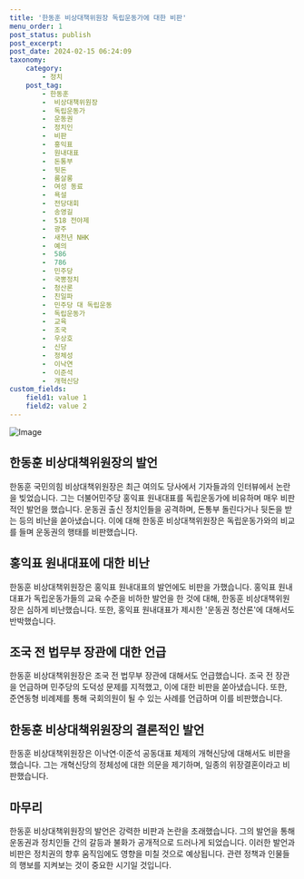 ```yaml
---
title: '한동훈 비상대책위원장 독립운동가에 대한 비판'
menu_order: 1
post_status: publish
post_excerpt: 
post_date: 2024-02-15 06:24:09
taxonomy:
    category:
        - 정치
    post_tag:
        - 한동훈
        -  비상대책위원장
        -  독립운동가
        -  운동권
        -  정치인
        -  비판
        -  홍익표
        -  원내대표
        -  돈통부
        -  뒷돈
        -  룸살롱
        -  여성 동료
        -  욕설
        -  전당대회
        -  송영길
        -  518 전야제
        -  광주
        -  새천년 NHK
        -  예의
        -  586
        -  786
        -  민주당
        -  국뽕정치
        -  청산론
        -  친일파
        -  민주당 대 독립운동
        -  독립운동가
        -  교육
        -  조국
        -  우상호
        -  신당
        -  정체성
        -  이낙연
        -  이준석
        -  개혁신당
custom_fields:
    field1: value 1
    field2: value 2
---
```


![Image](https://imgnews.pstatic.net/image/014/2024/02/14/0005141780_001_20240214080112373.jpg?type=w647)

## 한동훈 비상대책위원장의 발언
한동훈 국민의힘 비상대책위원장은 최근 여의도 당사에서 기자들과의 인터뷰에서 논란을 빚었습니다. 그는 더불어민주당 홍익표 원내대표를 독립운동가에 비유하며 매우 비판적인 발언을 했습니다. 운동권 출신 정치인들을 공격하며, 돈통부 돌린다거나 뒷돈을 받는 등의 비난을 쏟아냈습니다. 이에 대해 한동훈 비상대책위원장은 독립운동가와의 비교를 들며 운동권의 행태를 비판했습니다.
## 홍익표 원내대표에 대한 비난
한동훈 비상대책위원장은 홍익표 원내대표의 발언에도 비판을 가했습니다. 홍익표 원내대표가 독립운동가들의 교육 수준을 비하한 발언을 한 것에 대해, 한동훈 비상대책위원장은 심하게 비난했습니다. 또한, 홍익표 원내대표가 제시한 '운동권 청산론'에 대해서도 반박했습니다.
## 조국 전 법무부 장관에 대한 언급
한동훈 비상대책위원장은 조국 전 법무부 장관에 대해서도 언급했습니다. 조국 전 장관을 언급하며 민주당의 도덕성 문제를 지적했고, 이에 대한 비판을 쏟아냈습니다. 또한, 준연동형 비례제를 통해 국회의원이 될 수 있는 사례를 언급하며 이를 비판했습니다.
## 한동훈 비상대책위원장의 결론적인 발언
한동훈 비상대책위원장은 이낙연·이준석 공동대표 체제의 개혁신당에 대해서도 비판을 했습니다. 그는 개혁신당의 정체성에 대한 의문을 제기하며, 일종의 위장결혼이라고 비판했습니다. 
## 마무리
한동훈 비상대책위원장의 발언은 강력한 비판과 논란을 초래했습니다. 그의 발언을 통해 운동권과 정치인들 간의 갈등과 불화가 공개적으로 드러나게 되었습니다. 이러한 발언과 비판은 정치권의 향후 움직임에도 영향을 미칠 것으로 예상됩니다. 관련 정책과 인물들의 행보를 지켜보는 것이 중요한 시기일 것입니다.
